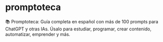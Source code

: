 # promptoteca
📚 Promptoteca: Guía completa en español con más de 100 prompts para ChatGPT y otras IAs. Úsalo para estudiar, programar, crear contenido, automatizar, emprender y más.
